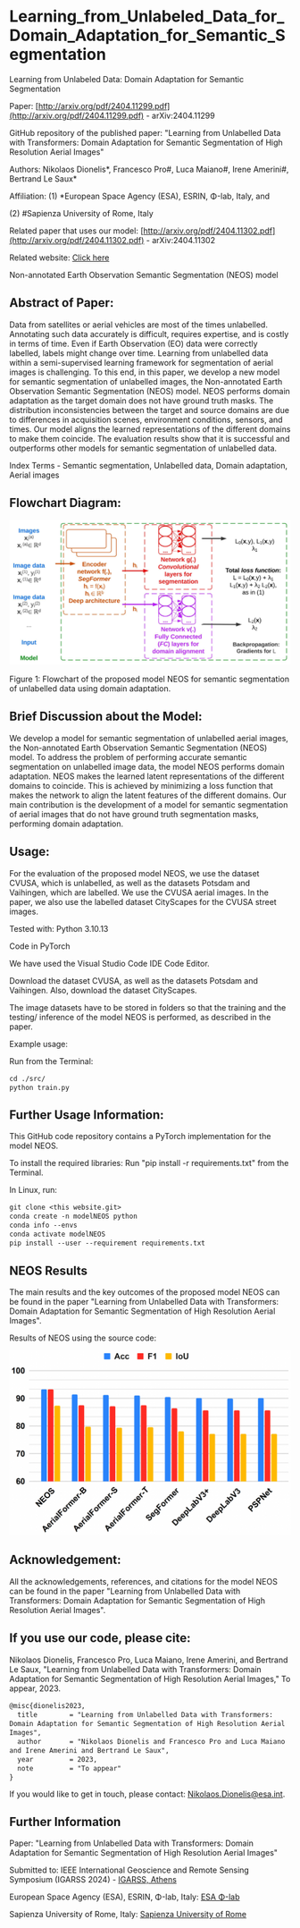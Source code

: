 # Learning_from_Unlabeled_Data_for_Domain_Adaptation_for_Semantic_Segmentation
Learning from Unlabeled Data: Domain Adaptation for Semantic Segmentation

Paper: [http://arxiv.org/pdf/2404.11299.pdf](http://arxiv.org/pdf/2404.11299.pdf) - arXiv:2404.11299

GitHub repository of the published paper: "Learning from Unlabelled Data with Transformers: Domain Adaptation for Semantic Segmentation of High Resolution Aerial Images"

Authors: Nikolaos Dionelis*, Francesco Pro#, Luca Maiano#, Irene Amerini#, Bertrand Le Saux*

Affiliation: (1) *European Space Agency (ESA), ESRIN, Φ-lab, Italy, and 

(2) #Sapienza University of Rome, Italy

Related paper that uses our model: [http://arxiv.org/pdf/2404.11302.pdf](http://arxiv.org/pdf/2404.11302.pdf) - arXiv:2404.11302

Related website: [Click here](http://scholar.google.com/citations?hl=en&user=2UweGHoAAAAJ&view_op=list_works&sortby=pubdate)

Non-annotated Earth Observation Semantic Segmentation (NEOS) model

## Abstract of Paper:

Data from satellites or aerial vehicles are most of the times unlabelled. Annotating such data accurately is difficult, requires expertise, and is costly in terms of time. Even if Earth Observation (EO) data were correctly labelled, labels might change over time. Learning from unlabelled data within a semi-supervised learning framework for segmentation of aerial images is challenging. To this end, in this paper, we develop a new model for semantic segmentation of unlabelled images, the Non-annotated Earth Observation Semantic Segmentation (NEOS) model. NEOS performs domain adaptation as the target domain does not have ground truth masks. The distribution inconsistencies between the target and source domains are due to differences in acquisition scenes, environment conditions, sensors, and times. Our model aligns the learned representations of the different domains to make them coincide. The evaluation results show that it is successful and outperforms other models for semantic segmentation of unlabelled data.

Index Terms - Semantic segmentation, Unlabelled data, Domain adaptation, Aerial images

## Flowchart Diagram:

![plot](./Figures/FlowchartDiagramPNG.png)

Figure 1: Flowchart of the proposed model NEOS for semantic segmentation of unlabelled data using domain adaptation.

## Brief Discussion about the Model:

We develop a model for semantic segmentation of unlabelled aerial images, the Non-annotated Earth Observation Semantic Segmentation (NEOS) model. To address the problem of performing accurate semantic segmentation on unlabelled image data, the model NEOS performs domain adaptation. NEOS makes the learned latent representations of the different domains to coincide. This is achieved by minimizing a loss function that makes the network to align the latent features of the different domains. Our main contribution is the development of a model for semantic segmentation of aerial images that do not have ground truth segmentation masks, performing domain adaptation.

## Usage:

For the evaluation of the proposed model NEOS, we use the dataset CVUSA, which is unlabelled, as well as the datasets Potsdam and Vaihingen, which are labelled. We use the CVUSA aerial images. In the paper, we also use the labelled dataset CityScapes for the CVUSA street images.

Tested with: Python 3.10.13

Code in PyTorch

We have used the Visual Studio Code IDE Code Editor.

Download the dataset CVUSA, as well as the datasets Potsdam and Vaihingen. Also, download the dataset CityScapes.

The image datasets have to be stored in folders so that the training and the testing/ inference of the model NEOS is performed, as described in the paper.

Example usage:

Run from the Terminal:

```
cd ./src/
python train.py
```

## Further Usage Information:

This GitHub code repository contains a PyTorch implementation for the model NEOS.

To install the required libraries: Run "pip install -r requirements.txt" from the Terminal.

In Linux, run:
```
git clone <this website.git>
conda create -n modelNEOS python
conda info --envs
conda activate modelNEOS
pip install --user --requirement requirements.txt
```

## NEOS Results

The main results and the key outcomes of the proposed model NEOS can be found in the paper "Learning from Unlabelled Data with Transformers: Domain Adaptation for Semantic Segmentation of High Resolution Aerial Images".

Results of NEOS using the source code:

![plot](./Figures/FigureResultsPNG.png)

## Acknowledgement:

All the acknowledgements, references, and citations for the model NEOS can be found in the paper "Learning from Unlabelled Data with Transformers: Domain Adaptation for Semantic Segmentation of High Resolution Aerial Images".

## If you use our code, please cite:

Nikolaos Dionelis, Francesco Pro, Luca Maiano, Irene Amerini, and Bertrand Le Saux, "Learning from Unlabelled Data with Transformers: Domain Adaptation for Semantic Segmentation of High Resolution Aerial Images," To appear, 2023.

```
@misc{dionelis2023,
  title        = "Learning from Unlabelled Data with Transformers: Domain Adaptation for Semantic Segmentation of High Resolution Aerial Images",
  author       = "Nikolaos Dionelis and Francesco Pro and Luca Maiano and Irene Amerini and Bertrand Le Saux",
  year         = 2023,
  note         = "To appear"
}
```

If you would like to get in touch, please contact: [Nikolaos.Dionelis@esa.int](mailto:Nikolaos.Dionelis@esa.int?subject=[GitHub]).

## Further Information

Paper: "Learning from Unlabelled Data with Transformers: Domain Adaptation for Semantic Segmentation of High Resolution Aerial Images"

Submitted to: IEEE International Geoscience and Remote Sensing Symposium (IGARSS 2024) - [IGARSS, Athens](http://www.2024.ieeeigarss.org)

European Space Agency (ESA), ESRIN, Φ-lab, Italy: [ESA Φ-lab](http://philab.esa.int)

Sapienza University of Rome, Italy: [Sapienza University of Rome](http://www.uniroma1.it/en/pagina-strutturale/home)



